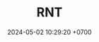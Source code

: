 ---
layout: teamCard
permalink: /team/:title.html
categories: SEP LIP ROCT
maincover: /assets/logos/RNT.png
puntosLJMAYO24:
date: 2024-05-02 10:29:20 +0700
title: RNT
route: /liga-indigo
tag: johto042024
color: black
puntosLJ202404: 12
grupo: sur
background: '#F16C38'

cover: /assets/backCard.png
team: RNT
ID: RNT
puntos: 14
pj: 10
#PARTIDO 1
j1: RONDA 1
p1: RNT
pp1: NL
bg1: rock rock
r1: 0
rr1: 3
pt1: 0
pj1: 1
#PARTIDO 2
j2: RONDA 2
p2: RNT
pp2: NS
bg2: rock rock
r2: 3
rr2: 0
pt2: 3
pj2: 1
#PARTIDO 3
j3: RONDA 3
p3: CS
pp3: RNT
bg3: rock rock
r3: 1
rr3: 2
pt3: 2
pj3: 1 
#PARTIDO 4
j4: RONDA 4
p4: JNS
pp4: RNT
bg4: rock rock
r4: 2
rr4: 1
pt4: 1
pj4: 1
#PARTIDO 5
j5: RONDA 5
p5: RNT
pp5: I2A
bg5: rock rock
r5: 3
rr5: 0
pt5: 3
pj5: 1
#PARTIDO 6
j6: RONDA 6
p6: RNT
pp6: TAE
bg6: rock rock
r6: 1
rr6: 2
pt6: 1
pj6: 1 
#PARTIDO 7
j7: RONDA 7
p7:  RNT
pp7: GOD
bg7: rock rock
r7: 2
rr7: 1
pt7: 2
pj7: 1 
#PARTIDO 8
j8: RONDA 8
p8:  SOJ
pp8: RNT
bg8: rock rock
r8: 3
rr8: 0
pt8: 0
pj8: 1 
#PARTIDO 9
j9: RONDA 9
p9:  HG BETA
pp9: RNT
bg9: rock rock
r9: 3
rr9: 0
pt9: 3
pj9: 1
#PARTIDO 10
j10: RONDA 10
p10: RNT
pp10: HG OL
bg10: rock rock
r10: 3
rr10: 0
pt10: 3
pj10: 1 
#PARTIDO 11
j11: RONDA 11
p11: RNT
pp11: EK
bg11: rock rock
r11: 1
rr11: 2
pt11: 2
pj11 : 1 
stream: <i class="fa-brands fa-twitch text-white"></i>
dia: 27
hora: '22:10'
---